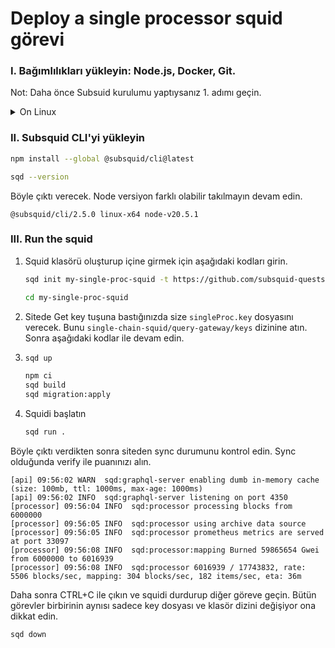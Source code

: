 

# Deploy a single processor squid görevi

### I. Bağımlılıkları yükleyin: Node.js, Docker, Git.
Not: Daha önce Subsuid kurulumu yaptıysanız 1. adımı geçin.
</details>
<details>
<summary>On Linux</summary>

```bash
sudo apt update -y && sudo apt upgrade -y
apt install Node.js
apt install npm
npm i @npmcli/fs
```
DOCKER kurulumu
```bash
sudo apt update -y && sudo apt upgrade -y
for pkg in docker.io docker-doc docker-compose podman-docker containerd runc; do sudo apt-get remove $pkg; done

sudo apt-get update
sudo apt-get install ca-certificates curl gnupg
sudo install -m 0755 -d /etc/apt/keyrings
curl -fsSL https://download.docker.com/linux/ubuntu/gpg | sudo gpg --dearmor -o /etc/apt/keyrings/docker.gpg
sudo chmod a+r /etc/apt/keyrings/docker.gpg

echo \
  "deb [arch="$(dpkg --print-architecture)" signed-by=/etc/apt/keyrings/docker.gpg] https://download.docker.com/linux/ubuntu \
  "$(. /etc/os-release && echo "$VERSION_CODENAME")" stable" | \
  sudo tee /etc/apt/sources.list.d/docker.list > /dev/null

sudo apt update -y && sudo apt upgrade -y

sudo apt-get install docker-ce docker-ce-cli containerd.io docker-buildx-plugin docker-compose-plugin
sudo docker run hello-world
```


</details>

### II. Subsquid CLI'yi yükleyin


```bash
npm install --global @subsquid/cli@latest
```
```bash
sqd --version
```
Böyle çıktı verecek. Node versiyon farklı olabilir takılmayın devam edin.
```
@subsquid/cli/2.5.0 linux-x64 node-v20.5.1
```

### III. Run the squid

1. Squid klasörü oluşturup içine girmek için aşağıdaki kodları girin.
   ```bash
   sqd init my-single-proc-squid -t https://github.com/subsquid-quests/single-chain-squid
   ```
   ```bash
   cd my-single-proc-squid
   ```
  

2. Sitede Get key tuşuna bastığınızda size `singleProc.key` dosyasını verecek. Bunu `single-chain-squid/query-gateway/keys` dizinine atın. Sonra aşağıdaki kodlar ile devam edin.

3. ```bash
   sqd up
   ```
   ```bash
   npm ci
   sqd build
   sqd migration:apply
   ```
5. Squidi başlatın
   ```bash
   sqd run .
   ```
  Böyle çıktı verdikten sonra siteden sync durumunu kontrol edin. Sync olduğunda verify ile puanınızı alın.
   ```
   [api] 09:56:02 WARN  sqd:graphql-server enabling dumb in-memory cache (size: 100mb, ttl: 1000ms, max-age: 1000ms)
   [api] 09:56:02 INFO  sqd:graphql-server listening on port 4350
   [processor] 09:56:04 INFO  sqd:processor processing blocks from 6000000
   [processor] 09:56:05 INFO  sqd:processor using archive data source
   [processor] 09:56:05 INFO  sqd:processor prometheus metrics are served at port 33097
   [processor] 09:56:08 INFO  sqd:processor:mapping Burned 59865654 Gwei from 6000000 to 6016939
   [processor] 09:56:08 INFO  sqd:processor 6016939 / 17743832, rate: 5506 blocks/sec, mapping: 304 blocks/sec, 182 items/sec, eta: 36m
   ```
  Daha sonra CTRL+C ile çıkın ve squidi durdurup diğer göreve geçin. Bütün görevler birbirinin aynısı sadece key dosyası ve klasör dizini değişiyor ona dikkat edin.
   ```bash
   sqd down
   ```


